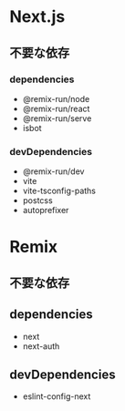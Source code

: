 # Next.js

## 不要な依存

### dependencies

- @remix-run/node
- @remix-run/react
- @remix-run/serve
- isbot

### devDependencies

- @remix-run/dev
- vite
- vite-tsconfig-paths
- postcss
- autoprefixer

# Remix

## 不要な依存

## dependencies

- next
- next-auth

## devDependencies

- eslint-config-next